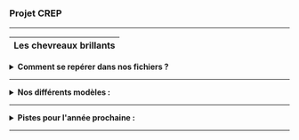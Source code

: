 ### Projet CREP

***

| Les chevreaux brillants |
|-------------|

<details>
  <summary><strong>Comment se repérer dans nos fichiers ?</strong></summary>

Notre projet est divisé en plusieurs dossiers, représentant les différentes évolutions du modèle, numérotées de 1 à 6.  
Dans chacun de ces dossiers, vous trouverez un fichier PDF, résumant les avancées de ce modèle (par rapport aux versions précédentes), ainsi qu'un code Python associé.  

Il peut être nécessaire d'installer sur Python les librairies suivantes :  
`numpy`, `matplotlib`, `datetime`, `math`, `requests`, `shapely.geometry`, `mpl_toolkits.basemap`.

</details>

---

<details>
  <summary><strong>Nos différents modèles :</strong></summary>

- <kbd><a href="https://github.com/Pierregb1/CREP/tree/main/Mod%C3%A8le%201">MODELE 1</a></kbd> : Baisse de température la nuit via la loi de Newton et le premier principe.  
- <kbd><a href="https://github.com/Pierregb1/CREP/tree/main/Mod%C3%A8le%202">MODELE 2</a></kbd> : Évolution de la température selon la loi de Stefan.  
- <kbd><a href="https://github.com/Pierregb1/CREP/tree/main/Mod%C3%A8le%203">MODELE 3</a></kbd> : Albédo variable selon latitude/longitude via API.  
- <kbd><a href="https://github.com/Pierregb1/CREP/tree/main/Mod%C3%A8le%204">MODELE 4</a></kbd> : Coefficient de conducto-convexion variable dans le temps.  
- <kbd><a href="https://github.com/Pierregb1/CREP/tree/main/Mod%C3%A8le%205">MODELE 5</a></kbd> : Capacité thermique variable selon eau, glace, terre.  
- <kbd><a href="https://github.com/Pierregb1/CREP/tree/main/Mod%C3%A8le%206">MODELE 6</a></kbd> : Coefficient alpha variable selon le CO₂ atmosphérique.

</details>

---

<details>
  <summary><strong>Pistes pour l'année prochaine :</strong></summary>

Il est clair que certaines puissances cédées par la Terre, et non négligeables, n'ont pas été modélisées par notre groupe.  
Parmi ces dernières, on retrouve notamment l'évapo-transpiration : nous avons effectué des recherches, mais nous ne les avons pas intégrées dans le code.

👉 <kbd><a href="https://github.com/Pierregb1/CREP/blob/main/Pistes%20futures/Mode%CC%80le_e%CC%81vapotranspiration.pdf">À retrouver ici</a></kbd>

</details>

***
